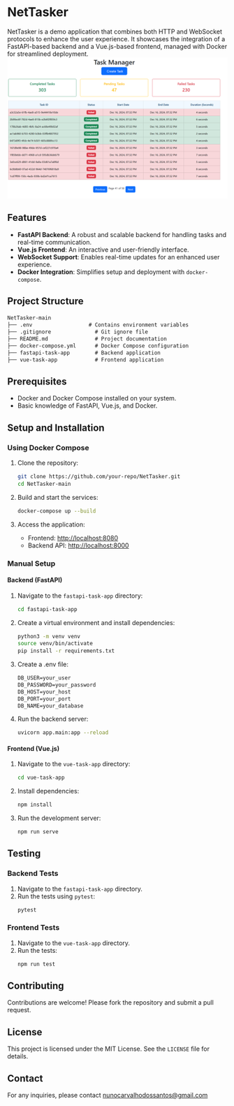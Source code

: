 # NetTasker

NetTasker is a demo application that combines both HTTP and WebSocket protocols to enhance the user experience. It showcases the integration of a FastAPI-based backend and a Vue.js-based frontend, managed with Docker for streamlined deployment.
![alt text](image.png)
## Features

- **FastAPI Backend**: A robust and scalable backend for handling tasks and real-time communication.
- **Vue.js Frontend**: An interactive and user-friendly interface.
- **WebSocket Support**: Enables real-time updates for an enhanced user experience.
- **Docker Integration**: Simplifies setup and deployment with `docker-compose`.

## Project Structure

```
NetTasker-main
├── .env                  # Contains environment variables
├── .gitignore              # Git ignore file
├── README.md               # Project documentation
├── docker-compose.yml      # Docker Compose configuration
├── fastapi-task-app        # Backend application              
├── vue-task-app            # Frontend application
```

## Prerequisites

- Docker and Docker Compose installed on your system.
- Basic knowledge of FastAPI, Vue.js, and Docker.

## Setup and Installation

### Using Docker Compose

1. Clone the repository:

   ```bash
   git clone https://github.com/your-repo/NetTasker.git
   cd NetTasker-main
   ```

2. Build and start the services:

   ```bash
   docker-compose up --build
   ```

3. Access the application:

   - Frontend: [http://localhost:8080](http://localhost:8080)
   - Backend API: [http://localhost:8000](http://localhost:8000)

### Manual Setup

#### Backend (FastAPI)

1. Navigate to the `fastapi-task-app` directory:
   ```bash
   cd fastapi-task-app
   ```
2. Create a virtual environment and install dependencies:
   ```bash
   python3 -m venv venv
   source venv/bin/activate
   pip install -r requirements.txt
   ```
3. Create a .env file:

   ```
   DB_USER=your_user
   DB_PASSWORD=your_password
   DB_HOST=your_host
   DB_PORT=your_port
   DB_NAME=your_database
   ```

4. Run the backend server:
   ```bash
   uvicorn app.main:app --reload
   ```

#### Frontend (Vue.js)

1. Navigate to the `vue-task-app` directory:
   ```bash
   cd vue-task-app
   ```
2. Install dependencies:
   ```bash
   npm install
   ```
3. Run the development server:
   ```bash
   npm run serve
   ```

## Testing

### Backend Tests

1. Navigate to the `fastapi-task-app` directory.
2. Run the tests using `pytest`:
   ```bash
   pytest
   ```

### Frontend Tests

1. Navigate to the `vue-task-app` directory.
2. Run the tests:
   ```bash
   npm run test
   ```

## Contributing

Contributions are welcome! Please fork the repository and submit a pull request.

## License

This project is licensed under the MIT License. See the `LICENSE` file for details.

## Contact

For any inquiries, please contact [nunocarvalhodossantos@gmail.com](mailto\:nunocarvalhodossantos@gmail.com)

